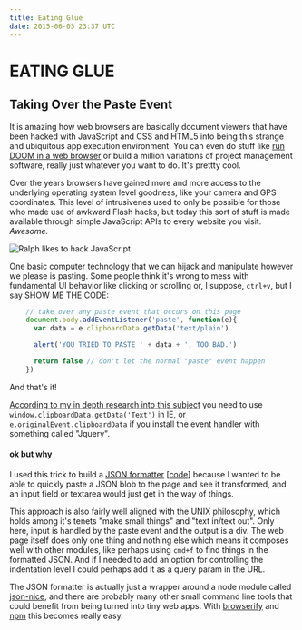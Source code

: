 ```yaml
---
title: Eating Glue
date: 2015-06-03 23:37 UTC
---
```


# EATING GLUE
## Taking Over the Paste Event


It is amazing how web browsers are basically document viewers that have been hacked with JavaScript and CSS and HTML5 into being this strange and ubiquitous app execution environment. You can even do stuff like [run DOOM in a web browser](https://hacks.mozilla.org/2011/06/doom-on-the-web/) or build a million variations of project management software, really just whatever you want to do. It's prettty cool.

Over the years browsers have gained more and more access to the underlying operating system level goodness, like your camera and GPS coordinates. This level of intrusivenes used to only be possible for those who made use of awkward Flash hacks, but today this sort of stuff is made available through simple JavaScript APIs to every website you visit. _Awesome._

![Ralph likes to hack JavaScript](paste.jpg)

One basic computer technology that we can hijack and manipulate however we please is pasting. Some people think it's wrong to mess with fundamental UI behavior like clicking or scrolling or, I suppose, `ctrl+v`, but I say SHOW ME THE CODE:

```javascript
    // take over any paste event that occurs on this page
    document.body.addEventListener('paste', function(e){
      var data = e.clipboardData.getData('text/plain')

      alert('YOU TRIED TO PASTE ' + data + ', TOO BAD.')

      return false // don't let the normal "paste" event happen
    })
```

And that's it!

[According to my in depth research into this subject](http://stackoverflow.com/questions/6035071/intercept-paste-event-in-javascript) you need to use `window.clipboardData.getData('Text')` in IE, or `e.originalEvent.clipboardData` if you install the event handler with something called "Jquery".


#### ok but why

I used this trick to build a [JSON formatter](http://coleww.github.io/json-formatter/) [[code](https://github.com/coleww/json-formatter)] because I wanted to be able to quickly paste a JSON blob to the page and see it transformed, and an input field or textarea would just get in the way of things.

This approach is also fairly well aligned with the UNIX philosophy, which holds among it's tenets "make small things" and "text in/text out". Only here, input is handled by the paste event and the output is a div. The web page itself does only one thing and nothing else which means it composes well with other modules, like perhaps using `cmd+f` to find things in the formatted JSON. And if I needed to add an option for controlling the indentation level I could perhaps add it as a query param in the URL.

The JSON formatter is actually just a wrapper around a node module called [json-nice](https://github.com/JerrySievert/json), and there are probably many other small command line tools that could benefit from being turned into tiny web apps. With [browserify](https://github.com/substack/browserify-handbook) and [npm](http://maxogden.com/node-packaged-modules.html) this becomes really easy.
